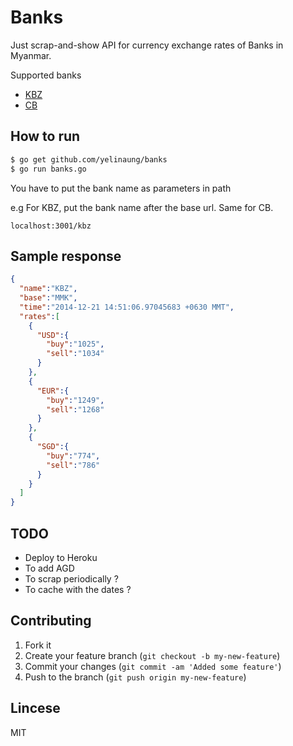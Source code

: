 # Banks

Just scrap-and-show API for currency exchange rates of Banks in Myanmar.

Supported banks
- [KBZ](kbzbank.com)
- [CB](www.cbbank.com.mm)


## How to run

```bash
$ go get github.com/yelinaung/banks
$ go run banks.go
```

You have to put the bank name as parameters in path

e.g For KBZ, put the bank name after the base url. Same for CB.

`localhost:3001/kbz`

## Sample response

```json
{
  "name":"KBZ",
  "base":"MMK",
  "time":"2014-12-21 14:51:06.97045683 +0630 MMT",
  "rates":[
    {
      "USD":{
        "buy":"1025",
        "sell":"1034"
      }
    },
    {
      "EUR":{
        "buy":"1249",
        "sell":"1268"
      }
    },
    {
      "SGD":{
        "buy":"774",
        "sell":"786"
      }
    }
  ]
}
```

## TODO

- Deploy to Heroku
- To add AGD 
- To scrap periodically ?
- To cache with the dates ?

## Contributing

  1. Fork it
  2. Create your feature branch (`git checkout -b my-new-feature`)
  3. Commit your changes (`git commit -am 'Added some feature'`)
  4. Push to the branch (`git push origin my-new-feature`)


## Lincese
MIT

